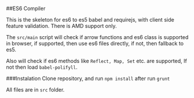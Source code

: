 ##ES6 Compiler

This is the skeleton for es6 to es5 babel and requirejs, with client side feature validation. There is AMD support only. 

The `src/main` script will check if arrow functions and es6 class is supported in browser, if supported, then use es6 files directly, if not, then fallback to es5.

Also will check if es6 methods like `Reflect, Map, Set` etc. are supported,  If not then load `babel-polifyll`.

###Instalation
Clone repository, and run ```npm install``` after run ```grunt```

All files are in `src` folder.